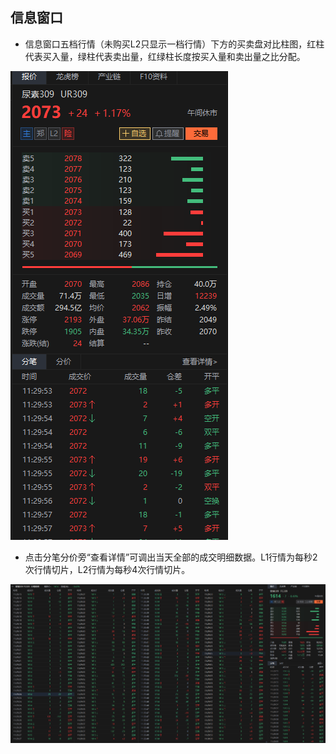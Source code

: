 ## **信息窗口**

* 信息窗口五档行情（未购买L2只显示一档行情）下方的买卖盘对比柱图，红柱代表买入量，绿柱代表卖出量，红绿柱长度按买入量和卖出量之比分配。

![](/assets/10.png)

* 点击分笔分价旁“查看详情”可调出当天全部的成交明细数据。L1行情为每秒2次行情切片，L2行情为每秒4次行情切片。

![](/assets/11.png)


